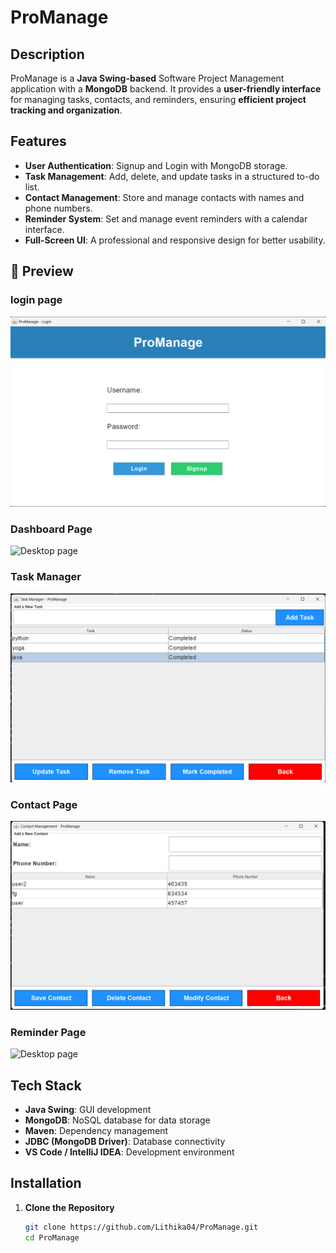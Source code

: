 # ProManage

## Description
ProManage is a **Java Swing-based** Software Project Management application with a **MongoDB** backend. It provides a **user-friendly interface** for managing tasks, contacts, and reminders, ensuring **efficient project tracking and organization**.

## Features
- **User Authentication**: Signup and Login with MongoDB storage.
- **Task Management**: Add, delete, and update tasks in a structured to-do list.
- **Contact Management**: Store and manage contacts with names and phone numbers.
- **Reminder System**: Set and manage event reminders with a calendar interface.
- **Full-Screen UI**: A professional and responsive design for better usability.
## 📸 Preview

### login page
![Desktop page](./loginpage.png)

### Dashboard Page
![Desktop page](./dashboardpage.png)

### Task Manager
![Desktop page](./taskmanagerpage.png)

### Contact Page
![Desktop page](./contactpage.png)

### Reminder Page
![Desktop page](./lreminderpage.png)
## Tech Stack
- **Java Swing**: GUI development
- **MongoDB**: NoSQL database for data storage
- **Maven**: Dependency management
- **JDBC (MongoDB Driver)**: Database connectivity
- **VS Code / IntelliJ IDEA**: Development environment

## Installation
1. **Clone the Repository**
   ```sh
   git clone https://github.com/Lithika04/ProManage.git
   cd ProManage
